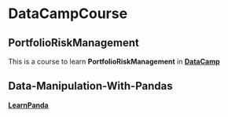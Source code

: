 # DataCampCourse

## PortfolioRiskManagement

This is a course to learn **PortfolioRiskManagement** in [**DataCamp**](https://app.datacamp.com/)

## Data-Manipulation-With-Pandas

[**LearnPanda**](data-manipulation-with-pandas.ipynb)
